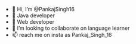 - 👋 Hi, I’m @PankajSingh16
- 👀 Java developer
- 🌱 Web developer
- 💞️ I’m looking to collaborate on language learner
- 📫 reach me on insta as Pankaj_Singh_16

<!---
PankajSingh16/PankajSingh16 is a ✨ special ✨ repository because its `README.md` (this file) appears on your GitHub profile.
You can click the Preview link to take a look at your changes.
--->

